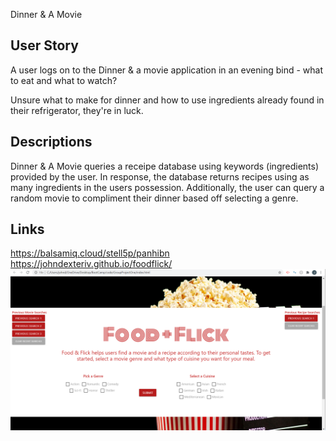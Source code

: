 Dinner & A Movie

## User Story

A user logs on to the Dinner & a movie application in an evening bind - what to eat and what to watch?

Unsure what to make for dinner and how to use ingredients already found in their refrigerator, they're in luck.

## Descriptions

Dinner & A Movie queries a receipe database using keywords (ingredients) provided by the user.
In response, the database returns recipes using as many ingredients in the users possession.
Additionally, the user can query a random movie to compliment their dinner based off selecting a genre.


## Links
https://balsamiq.cloud/stell5p/panhibn 
https://johndexteriv.github.io/foodflick/
![Group Project One](FoodFlickScreenShot.png)
